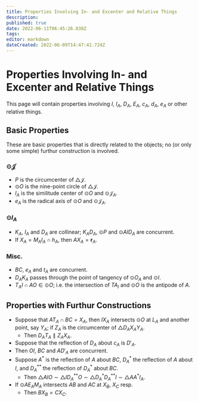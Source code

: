 ```yaml
---
title: Properties Involving In- and Excenter and Relative Things
description: 
published: true
date: 2022-06-11T06:45:26.838Z
tags: 
editor: markdown
dateCreated: 2022-06-09T14:47:42.724Z
---
```


# Properties Involving In- and Excenter and Relative Things

This page will contain properties involving $I$, $I_A$, $D_A$, $E_A$, $c_A$, $d_A$, $e_A$ or other relative things.

## Basic Properties
These are basic properties that is directly related to the objects; no (or only some simple) furthur construction is involved.

### $\odot\mathcal J$
- $P$ is the circumcenter of $\triangle\mathcal J$.
- $\odot O$ is the nine-point circle of $\triangle\mathcal J$.
 - $I_A$ is the similitude center of $\odot O$ and $\odot\mathcal J_A$. 
- $e_A$ is the radical axis of $\odot O$ and $\odot\mathcal J_A$.

### $\odot I_A$
- $K_A$, $I_A$ and $D_A$ are collinear; $K_AD_A$, $\odot P$ and $\odot AID_A$ are concurrent.
- If $X_A=M_AI_A\cap h_A$, then $AX_A=\mathbf r_A$.

### Misc.
- $BC$, $e_A$ and $t_A$ are concurrent.
- $D_AK_A$ passes through the point of tangency of $\odot O_A$ and $\odot I$.
- $T_AI\cap AO\in\odot O$; i.e. the intersection of $TA_I$ and $\odot O$ is the antipode of $A$.

## Properties with Furthur Constructions
- Suppose that $AT_A\cap BC=X_A$, then $IX_A$ intersects $\odot O$ at $L_A$ and another point, say $Y_A$; if $Z_A$ is the circumcenter of $\triangle D_AX_AY_A$.
  - Then $D_AT_A\parallel Z_AX_A$.
- Suppose that the reflection of $D_A$ about $c_A$ is $D'_A$.
 - Then $OI$, $BC$ and $AD'_A$ are concurrent.
- Suppose $A^*$ is the reflection of $A$ about $BC$, $D_A^*$ the reflection of $A$ about $I$, and $D_A^{**}$ the reflection of $D_A^*$ about $BC$.
  - Then $\triangle AIO\sim\triangle ID_A^{**}O\sim\triangle D_A^*D_A^{**}I\sim\triangle AA^*I_A$.
- If $\odot AE_AM_A$ intersects $AB$ and $AC$ at $X_B$, $X_C$ resp.
  - Then $BX_B=CX_C$.
